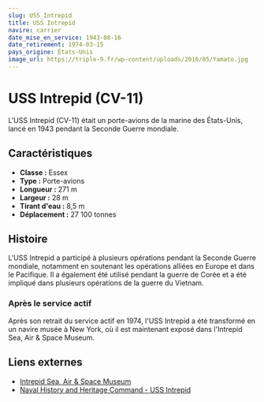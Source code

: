 ```yaml
---
slug: USS_Intrepid
title: USS Intrepid
navire: carrier
date_mise_en_service: 1943-08-16
date_retirement: 1974-03-15
pays_origine: États-Unis
image_url: https://triple-9.fr/wp-content/uploads/2016/05/Yamato.jpg
---
```


# USS Intrepid (CV-11)

L'USS Intrepid (CV-11) était un porte-avions de la marine des États-Unis, lancé en 1943 pendant la Seconde Guerre mondiale.

## Caractéristiques

- **Classe :** Essex
- **Type :** Porte-avions
- **Longueur :** 271 m
- **Largeur :** 28 m
- **Tirant d'eau :** 8,5 m
- **Déplacement :** 27 100 tonnes

## Histoire

L'USS Intrepid a participé à plusieurs opérations pendant la Seconde Guerre mondiale, notamment en soutenant les opérations alliées en Europe et dans le Pacifique. Il a également été utilisé pendant la guerre de Corée et a été impliqué dans plusieurs opérations de la guerre du Vietnam.

### Après le service actif

Après son retrait du service actif en 1974, l'USS Intrepid a été transformé en un navire musée à New York, où il est maintenant exposé dans l'Intrepid Sea, Air & Space Museum.

## Liens externes

- [Intrepid Sea, Air & Space Museum](https://www.intrepidmuseum.org/)
- [Naval History and Heritage Command - USS Intrepid](https://www.history.navy.mil/content/history/nhhc/research/histories/ship-histories/danfs/i/intrepid-v.html)
